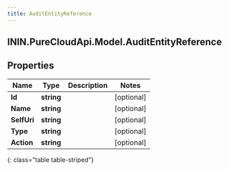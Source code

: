 ```yaml
---
title: AuditEntityReference
---
```

## ININ.PureCloudApi.Model.AuditEntityReference

## Properties

|Name | Type | Description | Notes|
|------------ | ------------- | ------------- | -------------|
| **Id** | **string** |  | [optional] |
| **Name** | **string** |  | [optional] |
| **SelfUri** | **string** |  | [optional] |
| **Type** | **string** |  | [optional] |
| **Action** | **string** |  | [optional] |
{: class="table table-striped"}


